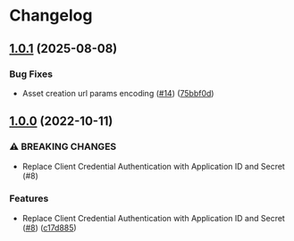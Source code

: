 # Changelog

## [1.0.1](https://github.com/comvex-jp/uipath-go/compare/v1.0.0...v1.0.1) (2025-08-08)


### Bug Fixes

* Asset creation url params encoding ([#14](https://github.com/comvex-jp/uipath-go/issues/14)) ([75bbf0d](https://github.com/comvex-jp/uipath-go/commit/75bbf0d7e2a2d521615c801757e15e5b22f6b78f))

## [1.0.0](https://github.com/comvex-jp/uipath-go/compare/v0.3.2...v1.0.0) (2022-10-11)


### ⚠ BREAKING CHANGES

* Replace Client Credential Authentication with Application ID and Secret (#8)

### Features

* Replace Client Credential Authentication with Application ID and Secret ([#8](https://github.com/comvex-jp/uipath-go/issues/8)) ([c17d885](https://github.com/comvex-jp/uipath-go/commit/c17d885a41639037d2ab40de45042c1f2f6c0fa1))
